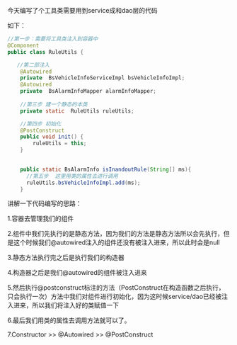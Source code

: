 今天编写了个工具类需要用到service成和dao层的代码

如下：

```java
//第一步：需要将工具类注入到容器中
@Component
public class RuleUtils {

   //第二部注入
    @Autowired
    private  BsVehicleInfoServiceImpl bsVehicleInfoImpl;
    @Autowired
    private  BsAlarmInfoMapper alarmInfoMapper;
  
    //第三步 建一个静态的本类 
    private static  RuleUtils ruleUtils;

    //第四步 初始化
    @PostConstruct
    public void init() {
        ruleUtils = this;
    }

    
    public static BsAlarmInfo isInandoutRule(String[] ms){
      //第五步  这里用类的属性去进行调用
      ruleUtils.bsVehicleInfoImpl.add(ms);
    }
```

讲解一下代码编写的思路：

1.容器去管理我们的组件

2.组件中我们先执行的是静态方法，因为我们的方法是静态方法所以会先执行，但是这个时候我们@autowired注入的组件还没有被注入进来，所以此时会是null

3.静态方法执行完之后是执行我们的构造器

4.构造器之后是我们@autowired的组件被注入进来

5.然后执行@postconstruct标注的方法（PostConstruct在构造函数之后执行，只会执行一次）方法中我们对组件进行初始化，因为这时候service/dao已经被注入进来，所以我们将注入好的类赋值一下

6.最后我们用类的属性去调用方法就可以了。

7.Constructor >> @Autowired >> @PostConstruct